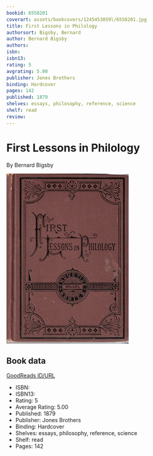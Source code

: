 ```yaml
---
bookid: 6558201
coverart: assets/bookcovers/1245453859l/6558201.jpg
title: First Lessons in Philology
authorsort: Bigsby, Bernard
author: Bernard Bigsby
authors: 
isbn: 
isbn13: 
rating: 5
avgrating: 5.00
publisher: Jones Brothers
binding: Hardcover
pages: 142
published: 1879
shelves: essays, philosophy, reference, science
shelf: read
review: 
---
```


# First Lessons in Philology

By Bernard Bigsby

![](../../assets/bookcovers/1245453859l/6558201.jpg)

## Book data

[GoodReads ID/URL](https://www.goodreads.com/book/show/6558201)

- ISBN: 
- ISBN13: 
- Rating: 5
- Average Rating: 5.00
- Published: 1879
- Publisher: Jones Brothers
- Binding: Hardcover
- Shelves: essays, philosophy, reference, science
- Shelf: read
- Pages: 142

